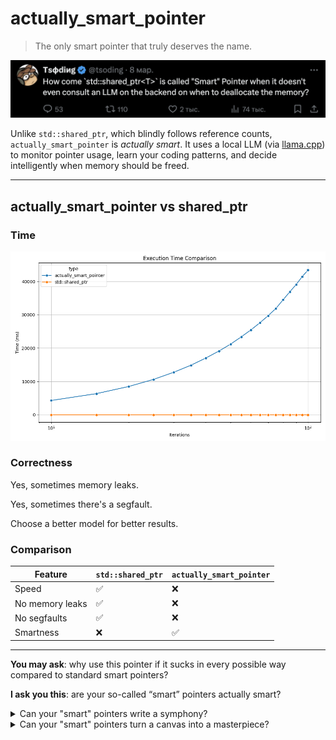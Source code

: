 # actually_smart_pointer

> The only smart pointer that truly deserves the name.

![tweet](img/tweet.png)

Unlike `std::shared_ptr`, which blindly follows reference counts, `actually_smart_pointer` is *actually smart*.
It uses a local LLM (via [llama.cpp](https://github.com/ggml-org/llama.cpp)) to monitor pointer usage, learn your coding patterns, and decide intelligently when memory should be freed.

---

## actually_smart_pointer vs shared_ptr

### Time

![time](img/benchmark_time.png)

### Correctness

Yes, sometimes memory leaks.

Yes, sometimes there's a segfault.

Choose a better model for better results.

### Comparison

| Feature          | `std::shared_ptr` | `actually_smart_pointer` |
|------------------|-------------------|---------------------------|
| Speed            | ✅                | ❌                        |
| No memory leaks  | ✅                | ❌                        |
| No segfaults     | ✅                | ❌                        |
| Smartness        | ❌                | ✅                        |

---

**You may ask**: why use this pointer if it sucks in every possible way compared to standard smart pointers?

**I ask you this**: are your so-called “smart” pointers actually smart?

<details> <summary>Can your "smart" pointers write a symphony?</summary>

```c++
int main() {
    asp::actually_smart_pointer<int> p(new int(5));
    std::cout << p.ask("Write a symphony")<< std::endl;
}
```

Response:

<pre>
 of music in Python using the `fluidsynth` library.

## Installation

You can install the `fluidsynth` library using pip:

```bash
pip install fluidsynth
```

You also need to install the FluidSynth SoundFonts. You can download them from the [FluidSynth website](http://www.fluidsynth.org/).

## Usage

Here is a simple example of how to use the `fluidsynth` library to write a symphony:

```python
from fluidsynth import FluidSynth

fs = FluidSynth()
fs.set_sound_font("/path/to/your/soundfont.sf2")

midi_output = 0
fs.set_midi_output(midi_output)

soundfont_program = 0  # Program number of the soundfont to use
soundfont_bank = 0  # Bank number of the soundfont to use
fs.select_soundfont_program(soundfont_program, soundfont_bank)

# Play a C major chord
chord = [60, 64, 67]  # MIDI note numbers for C, E, G
for note in chord:
    fs.noteon(0, note, 127)

# Wait for a while
import time
time.sleep(1)

# Stop the chord
for note in chord:
    fs.noteoff(0, note)

# Close the MIDI output
fs.delete()
```

This script will play a C major chord for one second. You can adjust the `chord` variable to play different notes.

Please note that this is a very basic example. The `fluidsynth` library is capable of much more, including playing MIDI files, handling multiple MIDI outputs, and more. You should refer to the [FluidSynth documentation](http://www.fluidsynth.org/api/index.html) for more information.

## Further Reading

- [FluidSynth documentation](http://www.fluidsynth.org/api/index.

</pre>

gnu-time:
```
Command being timed: "./example"
...
Elapsed (wall clock) time (h:mm:ss or m:ss): 0:18.99
...
Maximum resident set size (kbytes): 351116
...
```

</details>

<details> <summary>Can your "smart" pointers turn a canvas into a masterpiece?</summary>

```c++
int main() {
    asp::actually_smart_pointer<int> p(new int(5));

    std::cout << p.ask("Turn canvas into a masterpiece")<< std::endl;
}
```

Response???:
<pre>
    </p>
        </div>
        <div class="col-md-4">
          <img src="images/portfolio-4.png" alt="Map of Favorite Spots" class="img-fluid">
          <h3>Map of Favorite Spots</h3>
          <p>I love to travel and I've been to many places. I've created a map of my favorite spots.</p>
        </div>
        <div class="col-md-4">
          <img src="images/portfolio-5.png" alt="Photo Gallery" class="img-fluid">
          <h3>Photo Gallery</h3>
          <p>A collection of my favorite photos. I've taken a lot of pictures and I'm always adding to this collection.</p>
        </div>
        <div class="col-md-4">
          <img src="images/portfolio-6.png" alt="Calculator" class="img-fluid">
          <h3>Calculator</h3>
          <p>A simple calculator that can perform basic arithmetic operations.</p>
        </div>
      </div>
    </div>

    <!-- Footer -->
    <footer class="footer">
      <div class="container">
        <h2>Contact Me</h2>
        <p>If you're interested in chatting or want more information about what I've been working on, I'd love to hear from you.</p>
        <p>Phone <strong>+1 (111) 555-1234</strong></p>
        <p>Email <strong>email@yoursite.com</strong></p>
      </div>
      <div class="footer-bottom">
        <p>Student name</p>
        <p>Back to top</p>
      </div>
    </footer>

    <!-- jQuery first, then Popper.js, then Bootstrap JS -->
    <script src="https://code.jquery.com/jquery-3.3

    
</pre>

gnu-time:

```
Command being timed: "./example"
...
Elapsed (wall clock) time (h:mm:ss or m:ss): 0:16.79
...
Maximum resident set size (kbytes): 356820
...
```

</details>



<details> <summary>Can your "smart" pointers write a bubble sort?</summary>

```c++
int main() {
    asp::actually_smart_pointer<int> p(new int(5));
    std::cout << p.ask("Write bubble sort in c++.") << std::endl;
}
```

Response:
```
A: Here is a simple implementation of Bubble Sort in C++:

#include<iostream>
using namespace std;

void bubbleSort(int arr[], int n) {
   for(int i = 0; i < n-1; i++) {
       for (int j = 0; j < n-i-1; j++) {
           if (arr[j] > arr[j+1]) {
              // Swap arr[j] and arr[j+1]
              int temp = arr[j];
              arr[j] = arr[j+1];
              arr[j+1] = temp;
           }
       }
   }
}

void printArray(int arr[], int size) {
   for (int i = 0; i < size; i++)
       cout<<arr[i]<<" ";
   cout<<endl;
}

int main() {
   int data[] = {-2, 45, 0, 11, -9};
   int size = sizeof(data)/sizeof(data[0]);
   bubbleSort(data, size);
   cout<<"Sorted Array in Ascending Order:\n";
   printArray(data, size);
}
```

gnu-time:
```
Command being timed: "./example"
...
Elapsed (wall clock) time (h:mm:ss or m:ss): 0:17.41
...
Maximum resident set size (kbytes): 357220
...
```
</details>

(Benchmarks use the 4GB model (linked below) on an M2 MacBook Pro.).

---

## Getting Started

### Clone the Repo
```bash
git clone https://github.com/lll-phill-lll/actually_smart_pointer.git
cd actually_smart_pointer
git submodule update --init --recursive
```

### Prerequisites
- CMake 3.16+
- C++17 compiler
- Python 3 (for visualization)
- gguf-format LLM model

I used this one: https://huggingface.co/TheBloke/deepseek-coder-6.7B-instruct-GGUF.

Download using `wget` or `curl`:
```bash
mkdir -p models
wget -P models https://huggingface.co/TheBloke/deepseek-coder-6.7B-instruct-GGUF/resolve/main/deepseek-coder-6.7b-instruct.Q4_K_M.gguf
```
This model gives pretty poor results controlling the refcounts (say hi to memleaks and segfaults) but it uses only about 300Mb of RAM and 4GB of disk space. 

---

## Build the Project

```bash
mkdir build && cd build
cmake ..
cmake --build .
```

To run the example:
```bash
./example
```

---

## Enable Debug Logs

To see all LLM prompts and responses (per-pointer):
```bash
cmake .. -DLLM_DEBUG_LOG=ON
cmake --build .
./example
```

This logs each pointer's lifecycle. Model responses if deleting is required:
```
[LLM][0x7ffd6a1c40a0] actually_smart_pointer::copy_constructor
[LLM][0x7ffd6a1c40a0] Prompt:
Q: copy()
A: false
```

---

## Run Benchmarks

Build and run the two benchmarks:
```bash
cmake --build . --target benchmark_std benchmark_asp
./benchmark_std
./benchmark_asp
```

This generates:
```
benchmark_std.csv
benchmark_asp.csv
```

---

## Visualize Results

Run the plotting script from the project root:
```bash
python3 ../plot_benchmark.py
```

It will generate:
- `benchmark_time.png`

---

## Design Notes

Each `actually_smart_pointer` contains a `control_block` shared by copies. The block:
- Stores the actual object
- Maintains a string history of all method calls (e.g. `copy()`, `release()`)
- Sends that history to the LLM to decide whether to delete

The LLM prompt looks like:
```
You act as a custom shared_ptr implementation responsible for managing memory via reference counting.
I will report the names of methods called on the smart pointer.
Based on the sequence of operations, respond only with "true" if the memory should be deleted, or "false" if it should not.
```


